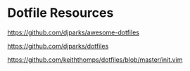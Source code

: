 # Dotfile Resources

<https://github.com/djparks/awesome-dotfiles>

<https://github.com/djparks/dotfiles>

<https://github.com/keiththomps/dotfiles/blob/master/init.vim>
